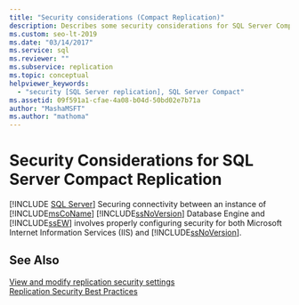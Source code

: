 ```yaml
---
title: "Security considerations (Compact Replication)"
description: Describes some security considerations for SQL Server Compact Replication.
ms.custom: seo-lt-2019
ms.date: "03/14/2017"
ms.service: sql
ms.reviewer: ""
ms.subservice: replication
ms.topic: conceptual
helpviewer_keywords: 
  - "security [SQL Server replication], SQL Server Compact"
ms.assetid: 09f591a1-cfae-4a08-b04d-50bd02e7b71a
author: "MashaMSFT"
ms.author: "mathoma"
---
```

# Security Considerations for SQL Server Compact Replication
[!INCLUDE [SQL Server](../../../includes/applies-to-version/sqlserver.md)]
  Securing connectivity between an instance of [!INCLUDE[msCoName](../../../includes/msconame-md.md)] [!INCLUDE[ssNoVersion](../../../includes/ssnoversion-md.md)] Database Engine and [!INCLUDE[ssEW](../../../includes/ssew-md.md)] involves properly configuring security for both Microsoft Internet Information Services (IIS) and [!INCLUDE[ssNoVersion](../../../includes/ssnoversion-md.md)].  
  
## See Also  
 [View and modify replication security settings](../../../relational-databases/replication/security/view-and-modify-replication-security-settings.md)   
 [Replication Security Best Practices](../../../relational-databases/replication/security/replication-security-best-practices.md)  
  
  
